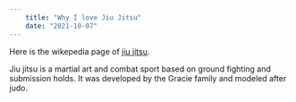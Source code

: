 ```yaml
---
    title: "Why I love Jiu Jitsu"
    date: "2021-10-07"
---
```


Here is the wikepedia page of [jiu jitsu](https://en.wikipedia.org/wiki/Brazilian_jiu-jitsu).

Jiu jitsu is a martial art and combat sport based on ground fighting  and submission holds. It was developed by the Gracie family and modeled after judo. 